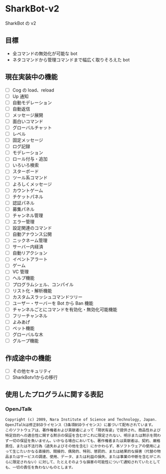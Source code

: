 # SharkBot-v2

SharkBot の v2

## 目標

- 全コマンドの無効化が可能な bot
- ネタコマンドから管理コマンドまで幅広く取りそろえた bot

## 現在実装中の機能

- [ ] Cog の load、reload
- [ ] Up 通知
- [ ] 自動モデレーション
- [ ] 自動返信
- [ ] メッセージ展開
- [ ] 面白いコマンド
- [ ] グローバルチャット
- [ ] レベル
- [ ] 固定メッセージ
- [ ] ログ記録
- [ ] モデレーション
- [ ] ロール付与・追加
- [ ] いろいろ検索
- [ ] スターボード
- [ ] ツール系コマンド
- [ ] よろしくメッセージ
- [ ] カウントゲーム
- [ ] チケットパネル
- [ ] 認証パネル
- [ ] 募集パネル
- [ ] チャンネル管理
- [ ] エラー管理
- [ ] 設定関連のコマンド
- [ ] 自動アナウンス公開
- [ ] ニックネーム管理
- [ ] サーバー内経済
- [ ] 自動リアクション
- [ ] イベントアラート
- [ ] ゲーム
- [ ] VC 管理
- [ ] ヘルプ機能
- [ ] プログラムシェル、コンパイル
- [ ] リスト化・解析機能
- [ ] カスタムスラッシュコマンドツリー
- [ ] ユーザー・サーバーを Bot から Ban 機能
- [ ] チャンネルごとにコマンドを有効化・無効化可能機能
- [ ] フリーチャンネル
- [ ] よみあげ
- [ ] ペット機能
- [ ] グローバルな木
- [ ] グループ機能

## 作成途中の機能

- [ ] その他セキュリティ
- [ ] SharkBotv1からの移行

## 使用したプログラムに関する表記
### OpenJTalk
```
Copyright (c) 2009, Nara Institute of Science and Technology, Japan.
OpenJTalkは修正BSDライセンス（3条項BSDライセンス）に基づいて配布されています。
このソフトウェアは、著作権者および貢献者によって「現状有姿」で提供され、商品性および特定目的への適合性に関する黙示の保証を含むがこれに限定されない、明示または黙示を問わず一切の保証を負いません。いかなる場合においても、著作権者または貢献者は、契約、厳格責任、または不法行為（過失およびその他を含む）にかかわらず、本ソフトウェアの使用によって生じたいかなる直接的、間接的、偶発的、特別、懲罰的、または結果的な損害（代替の物品またはサービスの調達、使用、データ、または利益の損失、または事業の中断を含むがこれらに限定されない）に対して、たとえそのような損害の可能性について通知されていたとしても、一切の責任を負わないものとします。
```